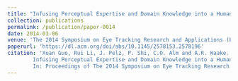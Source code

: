 ```yaml
---
title: "Infusing Perceptual Expertise and Domain Knowledge into a Human-Centered Image Retrieval System: A Prototype Application"
collection: publications
permalink: /publication/paper-0014
date: 2014-03-06
venue: 'The 2014 Symposium on Eye Tracking Research and Applications (ETRA 2014)'
paperurl: 'https://dl.acm.org/doi/abs/10.1145/2578153.2578196'
citation: 'Xuan Guo, Rui Li, J. Pelz, P. Shi, C.O. Alm and A.R. Haake.
        Infusing Perceptual Expertise and Domain Knowledge into a Human-Centered Image Retrieval System: A Prototype Application.
        In: Proceedings of The 2014 Symposium on Eye Tracking Research and Applications (ETRA 2014}), 275--278, March 2014.'
---
```

